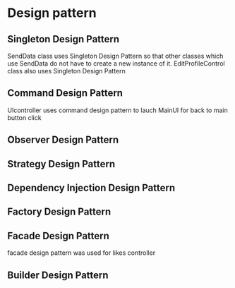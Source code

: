 # Design pattern
## Singleton Design Pattern
SendData class uses Singleton Design Pattern so that other classes which use SendData do not have to create a new instance of it.
EditProfileControl class also uses Singleton Design Pattern

## Command Design Pattern
UIcontroller uses command design pattern to lauch MainUI for back to main button click
## Observer Design Pattern

## Strategy Design Pattern

## Dependency Injection Design Pattern

## Factory Design Pattern

## Facade Design Pattern
facade design pattern was used for likes controller
## Builder Design Pattern
